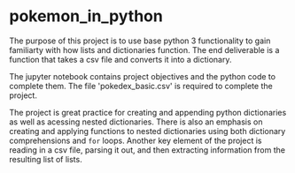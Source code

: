 # pokemon_in_python
The purpose of this project is to use base python 3 functionality to gain familiarty with how lists and dictionaries function.  The end deliverable is a function that takes a csv file and converts it into a dictionary.

The jupyter notebook contains project objectives and the python code to complete them.  The file 'pokedex_basic.csv' is required to complete the project.

The project is great practice for creating and appending python dictionaries as well as acessing nested dictionaries.  There is also an emphasis on creating and applying functions to nested dictionaries using both dictionary comprehensions and `for` loops.  Another key element of the project is reading in a csv file, parsing it out, and then extracting information from the resulting list of lists.
